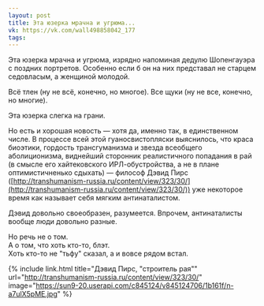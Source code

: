 ```yaml
---
layout: post
title: Эта юзерка мрачна и угрюма...
vk: https://vk.com/wall498858042_177
tags:
---
```

Эта юзерка мрачна и угрюма, изрядно напоминая дедулю Шопенгауэра с поздних портретов. Особенно если б он на них представал не старцем седовласым, а женщиной молодой. 

Всё тлен (ну не всё, конечно, но многое). Все щуки (ну не все, конечно, но многие). 

Эта юзерка слегка на грани.

Но есть и хорошая новость — хотя да, именно так, в единственном числе. В процессе всей этой гуаносвистопляски выяснилось, что краса биоэтики, гордость трансгуманизма и звезда всеобщего аболиционизма, виднейший сторонник реалистичного попадания в рай (в смысле его хайтековского ИРЛ-обустройства, а не в плане оптимистичненько сдыхать) — философ Дэвид Пирс ([http://transhumanism-russia.ru/content/view/323/30/](http://transhumanism-russia.ru/content/view/323/30/)) уже некоторое время как называет себя мягким антинаталистом.

Дэвид довольно своеобразен, разумеется. Впрочем, антинаталисты вообще люди довольно разные. 

Но речь не о том. <br>
А о том, что хоть кто-то, блэт. <br>
Хоть кто-то не "тьфу" сказал, а и вовсе рядом встал.

{% include link.html title="Дэвид Пирс, \"строитель рая\"" url="http://transhumanism-russia.ru/content/view/323/30/" image="https://sun9-20.userapi.com/c845124/v845124706/1b161f/n-a7ulX5pME.jpg" %}